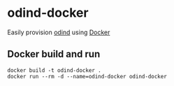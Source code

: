 odind-docker
================
Easily provision [odind](https://odinblockchain.org/) using [Docker](https://www.docker.com/)

## Docker build and run
```
docker build -t odind-docker .
docker run --rm -d --name=odind-docker odind-docker
```

